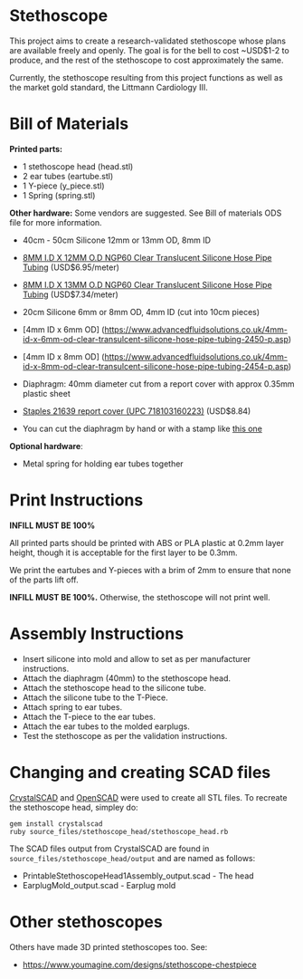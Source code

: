 Stethoscope
===========

This project aims to create a research-validated stethoscope whose plans are 
available freely and openly. The goal is for the bell to cost ~USD$1-2 to produce, 
and the rest of the stethoscope to cost approximately the same.

Currently, the stethoscope resulting from this project functions as well as the 
market gold standard, the Littmann Cardiology III.


Bill of Materials
=================

**Printed parts:**
* 1 stethoscope head (head.stl)
* 2 ear tubes (eartube.stl)
* 1 Y-piece (y_piece.stl)
* 1 Spring (spring.stl)

**Other hardware:**
Some vendors are suggested. See Bill of materials ODS file for more information.
* 40cm - 50cm Silicone 12mm or 13mm OD, 8mm ID
 * [8MM I.D X 12MM O.D NGP60 Clear Translucent Silicone Hose Pipe Tubing](http://www.advancedfluidsolutions.co.uk/8mm-id-x-12mm-od-clear-transulcent-silicone-hose-pipe-tubing-2480-p.asp) (USD$6.95/meter)
 * [8MM I.D X 13MM O.D NGP60 Clear Translucent Silicone Hose Pipe Tubing](https://www.advancedfluidsolutions.co.uk/8mm-id-x-13mm-od-clear-transulcent-silicone-hose-pipe-tubing-2482-p.asp) (USD$7.34/meter)

* 20cm Silicone 6mm or 8mm OD, 4mm ID (cut into 10cm pieces)
 * [4mm ID x 6mm OD] (https://www.advancedfluidsolutions.co.uk/4mm-id-x-6mm-od-clear-transulcent-silicone-hose-pipe-tubing-2450-p.asp)
 * [4mm ID x 8mm OD] (https://www.advancedfluidsolutions.co.uk/4mm-id-x-8mm-od-clear-transulcent-silicone-hose-pipe-tubing-2454-p.asp)

* Diaphragm: 40mm diameter cut from a report cover with approx 0.35mm plastic sheet
 * [Staples 21639 report cover (UPC 718103160223)](http://www.staples.ca/en/Staples-Swing-Lock-Report-Cover-Clear-with-Black-Spine-5-Pack/product_780953_2-CA_1_20001) (USD$8.84)
 * You can cut the diaphragm by hand or with a stamp like [this one](https://www.amazon.ca/Karujimu-ki-jumbo-craft-circle-CN45004/dp/B001CBY41W)
 
**Optional hardware**:
* Metal spring for holding ear tubes together



Print Instructions
==================
**INFILL MUST BE 100%**

All printed parts should be printed with ABS or PLA plastic at 0.2mm layer height, 
though it is acceptable for the first layer to be 0.3mm.

We print the eartubes and Y-pieces with a brim of 2mm to ensure that none of the 
parts lift off.

**INFILL MUST BE 100%.** Otherwise, the stethoscope will not print well.


Assembly Instructions
=====================

* Insert silicone into mold and allow to set as per manufacturer instructions.
* Attach the diaphragm (40mm) to the stethoscope head.
* Attach the stethoscope head to the silicone tube.
* Attach the silicone tube to the T-Piece.
* Attach spring to ear tubes.
* Attach the T-piece to the ear tubes.
* Attach the ear tubes to the molded earplugs.
* Test the stethoscope as per the validation instructions.


Changing and creating SCAD files
================================

[CrystalSCAD](https://github.com/Joaz/CrystalScad) and [OpenSCAD](http://www.openscad.org/) 
were used to create all STL files. To recreate the stethoscope head, simpley do:

``` shell
gem install crystalscad
ruby source_files/stethoscope_head/stethoscope_head.rb
```
The SCAD files output from CrystalSCAD are found in `source_files/stethoscope_head/output` and are named as follows:
* PrintableStethoscopeHead1Assembly_output.scad - The head
* EarplugMold_output.scad - Earplug mold

Other stethoscopes
==================
Others have made 3D printed stethoscopes too. See:
* https://www.youmagine.com/designs/stethoscope-chestpiece
